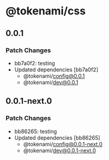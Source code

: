 # @tokenami/css

## 0.0.1

### Patch Changes

- bb7a0f2: testing
- Updated dependencies [bb7a0f2]
  - @tokenami/config@0.0.1
  - @tokenami/dev@0.0.1

## 0.0.1-next.0

### Patch Changes

- bb86265: testing
- Updated dependencies [bb86265]
  - @tokenami/config@0.0.1-next.0
  - @tokenami/dev@0.0.1-next.0

